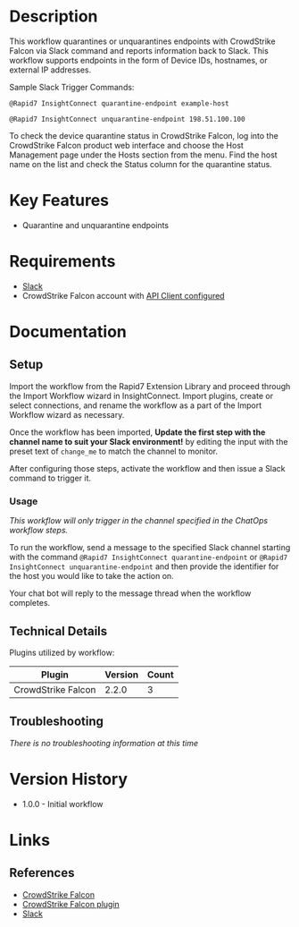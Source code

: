 # Description

This workflow quarantines or unquarantines endpoints with CrowdStrike Falcon via Slack command and reports information back to Slack.
This workflow supports endpoints in the form of Device IDs, hostnames, or external IP addresses.

Sample Slack Trigger Commands:

`@Rapid7 InsightConnect quarantine-endpoint example-host`

`@Rapid7 InsightConnect unquarantine-endpoint 198.51.100.100`

To check the device quarantine status in CrowdStrike Falcon, log into the CrowdStrike Falcon product web interface and choose the Host Management page under the Hosts section from the menu.
Find the host name on the list and check the Status column for the quarantine status. 

# Key Features

* Quarantine and unquarantine endpoints

# Requirements

* [Slack](https://insightconnect.help.rapid7.com/docs/configure-slack-for-chatops)
* CrowdStrike Falcon account with [API Client configured](https://www.crowdstrike.com/blog/tech-center/get-access-falcon-apis/)

# Documentation

## Setup

Import the workflow from the Rapid7 Extension Library and proceed through the Import Workflow wizard in InsightConnect. Import plugins, create or select connections, and rename the workflow as a part of the Import Workflow wizard as necessary.

Once the workflow has been imported, **Update the first step with the channel name to suit your Slack environment!** by editing the input with the preset text of `change_me` to match the channel to monitor.

After configuring those steps, activate the workflow and then issue a Slack command to trigger it. 

### Usage

*This workflow will only trigger in the channel specified in the ChatOps workflow steps.*

To run the workflow, send a message to the specified Slack channel starting with the command `@Rapid7 InsightConnect quarantine-endpoint` or `@Rapid7 InsightConnect unquarantine-endpoint` and then provide the identifier for the host you would like to take the action on.

Your chat bot will reply to the message thread when the workflow completes.

## Technical Details

Plugins utilized by workflow:

|Plugin|Version|Count|
|----|----|--------|
|CrowdStrike Falcon|2.2.0|3|

## Troubleshooting

_There is no troubleshooting information at this time_

# Version History

* 1.0.0 - Initial workflow

# Links

## References

* [CrowdStrike Falcon](https://www.crowdstrike.co.uk/endpoint-security-products/)
* [CrowdStrike Falcon plugin](https://extensions.rapid7.com/extension/crowdstrike_falcon)
* [Slack](https://slack.com)

